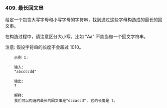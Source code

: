 ### 409. 最长回文串


给定一个包含大写字母和小写字母的字符串，找到通过这些字母构造成的最长的回文串。

在构造过程中，请注意区分大小写。比如 "Aa" 不能当做一个回文字符串。

注意:
假设字符串的长度不会超过 1010。

```
    示例 1:
    
    输入:
    "abccccdd"
    
    输出:
    7
    
    解释:
    我们可以构造的最长的回文串是"dccaccd", 它的长度是 7。

```
